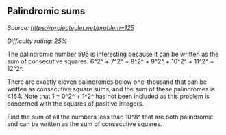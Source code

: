 Palindromic sums
----------------

*Source: https://projecteuler.net/problem=125*


*Difficulty rating: 25%*

The palindromic number 595 is interesting because it can be written as
the sum of consecutive squares: 6^2^ + 7^2^ + 8^2^ + 9^2^ + 10^2^ +
11^2^ + 12^2^.

There are exactly eleven palindromes below one-thousand that can be
written as consecutive square sums, and the sum of these palindromes is
4164. Note that 1 = 0^2^ + 1^2^ has not been included as this problem is
concerned with the squares of positive integers.

Find the sum of all the numbers less than 10^8^ that are both
palindromic and can be written as the sum of consecutive squares.
